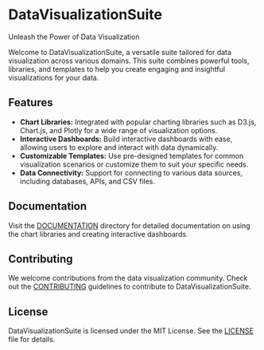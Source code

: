 # DataVisualizationSuite

Unleash the Power of Data Visualization

Welcome to DataVisualizationSuite, a versatile suite tailored for data visualization across various domains. This suite combines powerful tools, libraries, and templates to help you create engaging and insightful visualizations for your data.

## Features

- **Chart Libraries:** Integrated with popular charting libraries such as D3.js, Chart.js, and Plotly for a wide range of visualization options.
- **Interactive Dashboards:** Build interactive dashboards with ease, allowing users to explore and interact with data dynamically.
- **Customizable Templates:** Use pre-designed templates for common visualization scenarios or customize them to suit your specific needs.
- **Data Connectivity:** Support for connecting to various data sources, including databases, APIs, and CSV files.

## Documentation

Visit the [DOCUMENTATION](DOCUMENTATION) directory for detailed documentation on using the chart libraries and creating interactive dashboards.

## Contributing

We welcome contributions from the data visualization community. Check out the [CONTRIBUTING](CONTRIBUTING.md) guidelines to contribute to DataVisualizationSuite.

## License

DataVisualizationSuite is licensed under the MIT License. See the [LICENSE](LICENSE) file for details.
